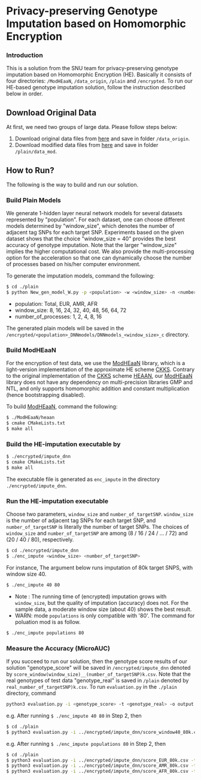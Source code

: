 # Privacy-preserving Genotype Imputation based on Homomorphic Encryption

### Introduction

This is a solution from the SNU team for privacy-preserving genotype imputation based on Homomorphic Encryption (HE). Basically it consists of four directories: `/ModHEaaN`, `/data_origin`, `/plain` and `/encrypted`. To run our HE-based genotype imputation solution, follow the instruction described below in order.


## Download Original Data

At first, we need two groups of large data. Please follow steps below:
1. Download original data files from [here](https://drive.google.com/drive/folders/1EVFLogAoqAajHxCBlen4vzy2Y0JbkpbU?usp=sharing) and save in folder `/data_origin`. 
1. Download modified data files from [here](https://drive.google.com/drive/folders/15JNx48B-dUDoIr1eVNqegj2fmIMB9K9Y?usp=sharing) and save in folder `/plain/data_mod`.


## How to Run?

The following is the way to build and run our solution.

### Build Plain Models
We generate 1-hidden layer neural network models for several datasets represented by "population". For each dataset, one can choose different models determined by "window_size", which denotes the number of adjacent tag SNPs for each target SNP. Experiments based on the given dataset shows that the choice "window_size = 40" provides the best accuracy of genotype imputation.
Note that the larger "window_size" implies the higher computational cost. We also provide the multi-processing option for the acceleration so that one can dynamically choose the number of processes based on his/her computer environment.

To generate the imputation models, command the following:
```bash
$ cd ./plain
$ python New_gen_model_W.py -p <population> -w <window_size> -n <number_of_processes>
```
* population: Total, EUR, AMR, AFR 
* window_size: 8, 16, 24, 32, 40, 48, 56, 64, 72 
* number_of_processes: 1, 2, 4, 8, 16 

The generated plain models will be saved in the `/encrypted/<population>_DNNmodels/DNNmodels_<window_size>_c` directory.

### Build ModHEaaN
For the encryption of test data, we use the [ModHEaaN](https://github.com/idashSNU/Imputation/tree/master/ModHEaaN) library, which is a light-version implementation of the approximate HE scheme [CKKS](https://eprint.iacr.org/2016/421.pdf). Contrary to the original implementation of the [CKKS](https://eprint.iacr.org/2016/421.pdf) scheme [HEAAN](https://github.com/snucrypto/HEAAN), our [ModHEaaN](https://github.com/idashSNU/Imputation/tree/master/ModHEaaN) library does not have any dependency on multi-precision libraries GMP and NTL, and only supports homomorphic addition and constant multiplication (hence bootstrapping disabled).

To build [ModHEaaN](https://github.com/idashSNU/Imputation/tree/master/ModHEaaN), command the following:
```bash
$ ./ModHEaaN/heaan
$ cmake CMakeLists.txt
$ make all
```

### Build the HE-imputation executable by
```bash
$ ./encrypted/impute_dnn
$ cmake CMakeLists.txt
$ make all
```
The executable file is generated as `enc_impute` in the directory `./encrypted/impute_dnn`. 

### Run the HE-imputation executable
Choose two parameters, `window_size` and `number_of_targetSNP`. `window_size` is the number of adjacent tag SNPs for each target SNP, and `number_of_targetSNP` is literally the number of target SNPs. The choices of `window_size` and `number_of_targetSNP` are among (8 / 16 / 24 / ... / 72) and (20 / 40 / 80), respectively. 
```bash
$ cd ./encrypted/impute_dnn
$ ./enc_impute <window_size> <number_of_targetSNP>
```
For instance, The argument below runs imputation of 80k target SNPS, with window size 40.
```bash
$ ./enc_impute 40 80
```

* Note : The running time of (encrypted) imputation grows with `window_size`, but the quality of imputation (accuracy) does not. For the sample data, a moderate window size (about 40) shows the best result.
* WARN: mode `populations` is only compatible with '80'. The command for poluation mod is as follow.
```bash
$ ./enc_impute populations 80
```

### Measure the Accuracy (MicroAUC)
If you succeed to run our solution, then the genotype score results of our solution "genotype_score" will be saved in `/encrypted/impute_dnn` denoted by `score_window(window_size)__(number_of_targetSNP)k.csv`. Note that the real genotypes of test data "genotype_real" is saved in `/plain` denoted by `real_number_of_targetSNP)k.csv`. To run  `evaluation.py` in the `./plain` directory, command
```bash
python3 evaluation.py -i <genotype_score> -t <genotype_real> -o output.png
```

e.g. After running `$ ./enc_impute 40 80` in Step 2, then
```bash
$ cd ./plain
$ python3 evaluation.py -i ../encrypted/impute_dnn/score_window40_80k.csv -t real_80k.csv -o output.png
```

e.g. After running `$ ./enc_impute populations 80` in Step 2, then
```bash
$ cd ./plain
$ python3 evaluation.py -i ../encrypted/impute_dnn/score_EUR_80k.csv -t real_EUR_80k.csv -o output_EUR.png
$ python3 evaluation.py -i ../encrypted/impute_dnn/score_AMR_80k.csv -t real_AMR_80k.csv -o output_AMR.png
$ python3 evaluation.py -i ../encrypted/impute_dnn/score_AFR_80k.csv -t real_AFR_80k.csv -o output_AFR.png
```
